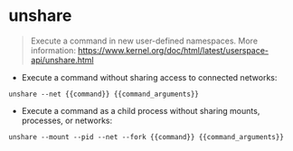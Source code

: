 # unshare

> Execute a command in new user-defined namespaces.
> More information: <https://www.kernel.org/doc/html/latest/userspace-api/unshare.html>

- Execute a command without sharing access to connected networks:

`unshare --net {{command}} {{command_arguments}}`

- Execute a command as a child process without sharing mounts, processes, or networks:

`unshare --mount --pid --net --fork {{command}} {{command_arguments}}`
